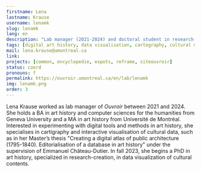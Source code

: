 ```yaml
---
firstname: Lena
lastname: Krause
username: lenamk
slug: lenamk
lang: en
description: "Lab manager (2021-2024) and doctoral student in research-creation"
tags: [digital art history, data visualisation, cartography, cultural mediation, digital litteracy]
mail: lena.krause@umontreal.ca
link: 
projects: [common, encyclopedie, expots, reframe, siteouvroir]
status: coord
pronouns: f
permalink: https://ouvroir.umontreal.ca/en/lab/lenamk
img: lenamk.png
order: 3
---
```


Lena Krause worked as lab manager of _Ouvroir_ between 2021 and 2024. She holds a BA in art history and computer sciences for the humanities from Geneva University and a MA in art history from Université de Montréal. Interested in experimenting with digital tools and methods in art history, she specialises in cartigraphy and interactive visualisation of cultural data, such as in her Master’s thesis "Creating a digital atlas of public architecture (1795-1840). Editorialisation of a database in art history" under the supervision of Emmanuel Château-Dutier. In fall 2023, she begins a PhD in art history, specialized in research-creation, in data visualization of cultural contents.
